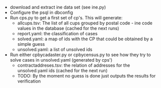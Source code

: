 - download and extract ine data set (see ine.py)
- Configure the psql in dbconfig
- Run cps.py to get a first set of cp's. This will generate:
	- allcups.tsv: The list of all cups grouped by postal code - ine code values in the database (cached for the next runs) 
	- report.yaml: the classification of cases
	- solved.yaml: a map of ids with the CP that could be obtained by a simple guess
	- unsolved.yaml: a list of unsolved ids 
- Run either cpbycadaster.py or cpbycensus.py to see how they try to solve cases in unsolved.yaml (generated by cps')
	- contractaddreses.tsv: the relation of addresses for the unsolved.yaml ids (cached for the next run)
	- TODO: By the moment no guess is done just outputs the results for verification

